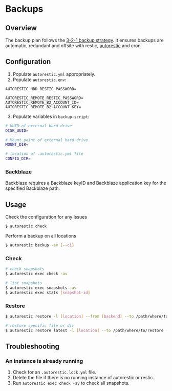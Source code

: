 # Backups

## Overview

The backup plan follows the [3-2-1 backup
strategy](https://www.backblaze.com/blog/the-3-2-1-backup-strategy). It ensures
backups are automatic, redundant and offsite with restic,
[autorestic](https://autorestic.vercel.app/) and cron.

## Configuration

1. Populate `autorestic.yml` appropriately.
2. Populate `autorestic.env`:

```
AUTORESTIC_HDD_RESTIC_PASSWORD=

AUTORESTIC_REMOTE_RESTIC_PASSWORD=
AUTORESTIC_REMOTE_B2_ACCOUNT_ID=
AUTORESTIC_REMOTE_B2_ACCOUNT_KEY=
```

3. Populate variables in `backup-script`:

```bash
# UUID of external hard drive
DISK_UUID=

# Mount point of external hard drive
MOUNT_DIR=

# location of .autorestic.yml file
CONFIG_DIR=
```

### Backblaze

Backblaze requires a Backblaze keyID and Backblaze application key for the
specified Backblaze path.

## Usage

Check the configuration for any issues

```
$ autorestic check
```

Perform a backup on all locations

```bash
$ autorestic backup -av [--ci]
```

### Check

```bash
# check snapshots
$ autorestic exec check -av

# list snapshots
$ autorestic exec snapshots -av
$ autorestic exec stats [snapshot-id]
```

### Restore

```bash
$ autorestic restore -l [location] --from [backend] --to /path/where/to/restore

# restore specific file or dir
$ autorestic restore latest -l [location] --to /path/where/to/restore --include /path/to/restore
```

## Troubleshooting

### An instance is already running

1. Check for an `.autorestic.lock.yml` file.
2. Delete the file if there is no running instance of autorestic or restic.
3. Run `autorestic exec check -av` to check all snapshots.
